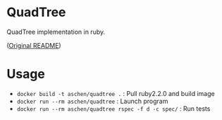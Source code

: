# QuadTree

QuadTree implementation in ruby.

([Original README](README_ORIGINAL.md))

# Usage

  - ```docker build -t aschen/quadtree .``` : Pull ruby2.2.0 and build image
  - ```docker run --rm aschen/quadtree``` : Launch program
  - ```docker run --rm aschen/quadtree rspec -f d -c spec/``` : Run tests
